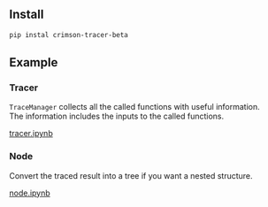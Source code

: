 ## Install

``` sh
pip instal crimson-tracer-beta
```

## Example

### Tracer

`TraceManager` collects all the called functions with useful information. <br/>
The information includes the inputs to the called functions.

[tracer.ipynb](./example/tracer.ipynb)

### Node

Convert the traced result into a tree if you want a nested structure.

[node.ipynb](./example/node.ipynb)

